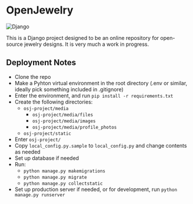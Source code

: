 # OpenJewelry
![Django](https://github.com/azzeloof/osj/actions/workflows/Django/badge.svg)

This is a Django project designed to be an online repository for open-source jewelry designs. It is very much a work in progress.

## Deployment Notes
- Clone the repo
- Make a Pyhton virtual environment in the root directory (.env or similar, ideally pick something included in .gitignore)
- Enter the environment, and run `pip install -r requirements.txt`
- Create the following directories:
  - `osj-project/media`
    - `osj-project/media/files`
    - `osj-project/media/images`
    - `osj-project/media/profile_photos`
  - `osj-project/static`
- Enter `osj-project/`
- Copy `local_config.py.sample` to `local_config.py` and change contents as needed
- Set up database if needed
- Run:
  - `python manage.py makemigrations`
  - `python manage.py migrate`
  - `python manage.py collectstatic`
 - Set up production server if needed, or for development, run `python manage.py runserver`
 
